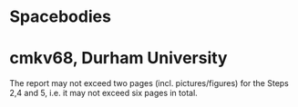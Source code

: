 # Spacebodies

# cmkv68, Durham University

The report may not exceed two pages (incl. pictures/figures) for the Steps 2,4 and 5, i.e. it may not exceed six pages in total.